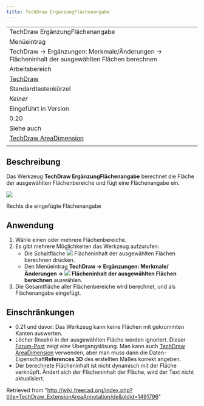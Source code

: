 ```yaml
---
title: TechDraw ErgänzungFlächenangabe
---
```


|                                                                                                |
| ---------------------------------------------------------------------------------------------- |
| TechDraw ErgänzungFlächenangabe                                                                |
| Menüeintrag                                                                                    |
| TechDraw → Ergänzungen: Merkmale/Änderungen → Flächeninhalt der ausgewählten Flächen berechnen |
| Arbeitsbereich                                                                                 |
| [TechDraw](/TechDraw_Workbench/de "TechDraw Workbench/de")                                     |
| Standardtastenkürzel                                                                           |
| _Keiner_                                                                                       |
| Eingeführt in Version                                                                          |
| 0.20                                                                                           |
| Siehe auch                                                                                     |
| [TechDraw AreaDimension](/TechDraw_AreaDimension/de "TechDraw AreaDimension/de")               |
|                                                                                                |

## Beschreibung

Das Werkzeug **TechDraw ErgänzungFlächenangabe** berechnet die Fläche der ausgewählten Flächenbereiche und fügt eine Flächenangabe ein.

![](/images/TechDraw_ExtensionAreaAnnotationExample.png)

Rechts die eingefügte Flächenangabe

## Anwendung

1. Wähle einen oder mehrere Flächenbereiche.
2. Es gibt mehrere Möglichkeiten das Werkzeug aufzurufen:
   - Die Schaltfläche ![](/images/TechDraw_ExtensionAreaAnnotation.svg) Flächeninhalt der ausgewählten Flächen berechnen drücken.
   - Den Menüeintrag **TechDraw → Ergänzungen: Merkmale/Änderungen → ![](/images/TechDraw_ExtensionAreaAnnotation.svg) Flächeninhalt der ausgewählten Flächen berechnen** auswählen.
3. Die Gesamtfläche aller Flächenbereiche wird berechnet, und als Flächenangabe eingefügt.

## Einschränkungen

- 0.21 und davor: Das Werkzeug kann keine Flächen mit gekrümmten Kanten auswerten.
- Löcher (Inseln) in der ausgewählten Fläche werden ignoriert. Dieser [Forum-Post](https://forum.freecad.org/viewtopic.php?p=783325#p783325) zeigt eine Übergangslösung. Man kann auch [TechDraw AreaDimension](/TechDraw_AreaDimension/de "TechDraw AreaDimension/de") verwenden, aber man muss dann die Daten-Eigenschaft**References 3D** des erstellten Maßes korrekt angeben.
- Der berechnete Flächeninhalt ist nicht dynamisch mit der Fläche verknüpft. Ändert sich der Flächeninhalt der Fläche, wird der Text nicht aktualisiert.

Retrieved from "<http://wiki.freecad.org/index.php?title=TechDraw_ExtensionAreaAnnotation/de&oldid=1491796>"
